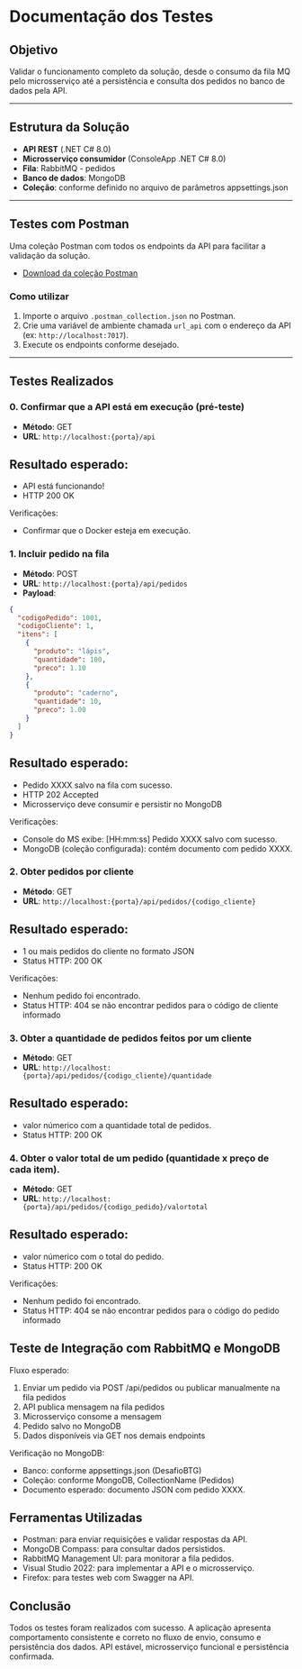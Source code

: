 # Documentação dos Testes

## Objetivo
Validar o funcionamento completo da solução, desde o consumo da fila MQ pelo microsserviço até a persistência e consulta dos pedidos no banco de dados pela API.

---

## Estrutura da Solução

- **API REST** (.NET C# 8.0)
- **Microsserviço consumidor** (ConsoleApp .NET C# 8.0)
- **Fila**: RabbitMQ - pedidos
- **Banco de dados**: MongoDB
- **Coleção**: conforme definido no arquivo de parâmetros appsettings.json

---

## Testes com Postman

Uma coleção Postman com todos os endpoints da API para facilitar a validação da solução.

- [Download da coleção Postman](https://github.com/reinaldots/desafiobtg/blob/main/docs/DesafioBTG_APIs.postman_collection.json)

### Como utilizar

1. Importe o arquivo `.postman_collection.json` no Postman.
2. Crie uma variável de ambiente chamada `url_api` com o endereço da API (ex: `http://localhost:7017`).
3. Execute os endpoints conforme desejado.

---

## Testes Realizados

### 0. Confirmar que a API está em execução (pré-teste)
- **Método**: GET
- **URL**: `http://localhost:{porta}/api`

## Resultado esperado:
- API está funcionando!
- HTTP 200 OK

Verificações:
- Confirmar que o Docker esteja em execução.

### 1. Incluir pedido na fila
- **Método**: POST
- **URL**: `http://localhost:{porta}/api/pedidos`
- **Payload**:
```json
{
  "codigoPedido": 1001,
  "codigoCliente": 1,
  "itens": [
    {
      "produto": "lápis",
      "quantidade": 100,
      "preco": 1.10
    },
    {
      "produto": "caderno",
      "quantidade": 10,
      "preco": 1.00
    }
  ]
}
```

## Resultado esperado:
- Pedido XXXX salvo na fila com sucesso.
- HTTP 202 Accepted
- Microsserviço deve consumir e persistir no MongoDB

Verificações:
- Console do MS exibe: [HH:mm:ss] Pedido XXXX salvo com sucesso.
- MongoDB (coleção configurada): contém documento com pedido XXXX.

### 2. Obter pedidos por cliente
- **Método**: GET
- **URL**: `http://localhost:{porta}/api/pedidos/{codigo_cliente}`

## Resultado esperado:
- 1 ou mais pedidos do cliente no formato JSON
- Status HTTP: 200 OK

Verificações:
- Nenhum pedido foi encontrado.
- Status HTTP: 404 se não encontrar pedidos para o código de cliente informado

### 3. Obter a quantidade de pedidos feitos por um cliente
- **Método**: GET
- **URL**: `http://localhost:{porta}/api/pedidos/{codigo_cliente}/quantidade`

## Resultado esperado:
- valor númerico com a quantidade total de pedidos.
- Status HTTP: 200 OK

### 4. Obter o valor total de um pedido (quantidade x preço de cada item).
- **Método**: GET
- **URL**: `http://localhost:{porta}/api/pedidos/{codigo_pedido}/valortotal`

## Resultado esperado:
- valor númerico com o total do pedido.
- Status HTTP: 200 OK

Verificações:
- Nenhum pedido foi encontrado.
- Status HTTP: 404 se não encontrar pedidos para o código do pedido informado

## Teste de Integração com RabbitMQ e MongoDB
Fluxo esperado:
1. Enviar um pedido via POST /api/pedidos ou publicar manualmente na fila pedidos
2. API publica mensagem na fila pedidos
3. Microsserviço consome a mensagem
4. Pedido salvo no MongoDB
5. Dados disponíveis via GET nos demais endpoints

Verificação no MongoDB:
- Banco: conforme appsettings.json (DesafioBTG)
- Coleção: conforme MongoDB, CollectionName (Pedidos)
- Documento esperado: documento JSON com pedido XXXX.

## Ferramentas Utilizadas
- Postman: para enviar requisições e validar respostas da API.
- MongoDB Compass: para consultar dados persistidos.
- RabbitMQ Management UI: para monitorar a fila pedidos.
- Visual Studio 2022: para implementar a API e o microsserviço.
- Firefox: para testes web com Swagger na API.

## Conclusão
Todos os testes foram realizados com sucesso. A aplicação apresenta comportamento consistente e correto no fluxo de envio, consumo e persistência dos dados. API estável, microsserviço funcional e persistência confirmada.
